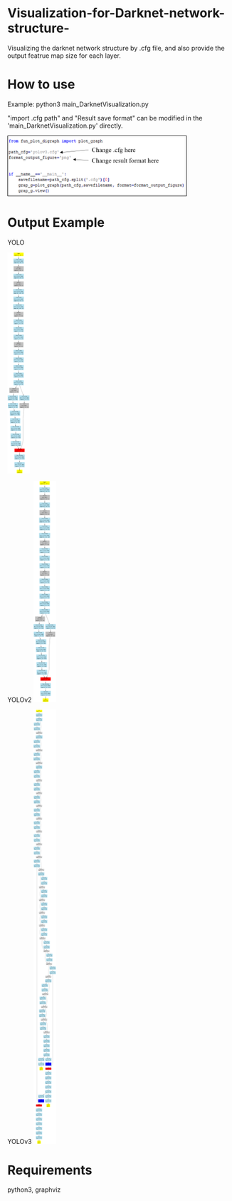 # Visualization-for-Darknet-network-structure-

Visualizing the darknet network structure by .cfg file, and also provide the output featrue map size for each layer.

# How to use
Example: python3 main_DarknetVisualization.py 

"import .cfg path" and "Result save format" can be modified in the 'main_DarknetVisualization.py' directly.

<img src="https://github.com/TommyHuang821/Visualization-for-Darknet-network-structure-/blob/master/fig/de1.png" width="80%" height="80%">

# Output Example
YOLO 

<img src="https://github.com/TommyHuang821/Visualization-for-Darknet-network-structure-/blob/master/yolo.gv.png" width="10%" height="10%">

YOLOv2
<img src="https://github.com/TommyHuang821/Visualization-for-Darknet-network-structure-/blob/master/yolov2.gv.png" width="10%" height="10%">

YOLOv3
<img src="https://github.com/TommyHuang821/Visualization-for-Darknet-network-structure-/blob/master/yolov3.gv.png" width="10%" height="10%">

# Requirements

python3, graphviz
